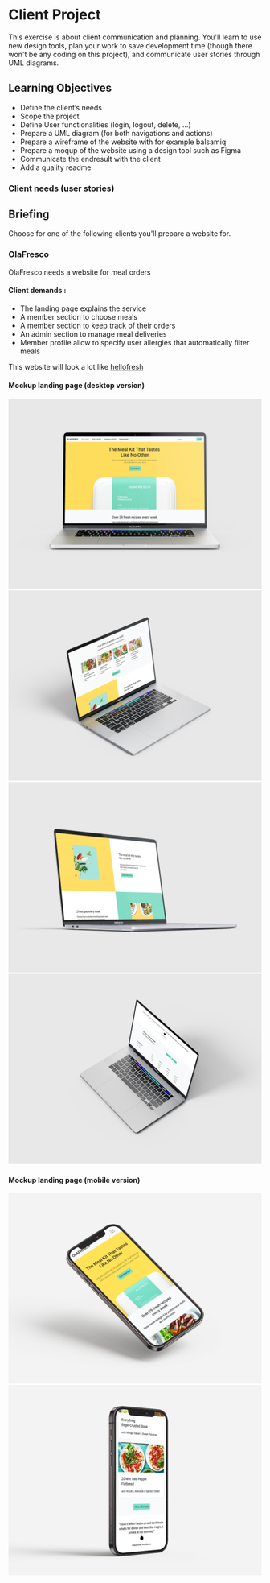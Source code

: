 # Client Project

This exercise is about client communication and planning. You'll learn to use new design tools, plan your work to save development time (though there won't be any coding on this project), and communicate user stories through UML diagrams.

## Learning Objectives
- Define the client’s needs
- Scope the project
- Define User functionalities (login, logout, delete, ...)
- Prepare a UML diagram (for both navigations and actions)
- Prepare a wireframe of the website with for example balsamiq
- Prepare a moqup of the website using a design tool such as Figma
- Communicate the endresult with the client
- Add a quality readme

### Client needs (user stories)

## Briefing
Choose for one of the following clients you'll prepare a website for.

### OlaFresco
OlaFresco needs a website for meal orders

#### Client demands :

- The landing page explains the service
- A member section to choose meals
- A member section to keep track of their orders
- An admin section to manage meal deliveries
- Member profile allow to specify user allergies that automatically filter meals

This website will look a lot like [hellofresh](https://hellofresh.com/)

#### Mockup landing page (desktop version)
![screenshot](https://github.com/Laurent-Bosteels/client-project/blob/main/mockup/desktop/Mockup_1.png?raw=true)
![screenshot](https://github.com/Laurent-Bosteels/client-project/blob/main/mockup/desktop/Mockup_2.png?raw=true)
![screenshot](https://github.com/Laurent-Bosteels/client-project/blob/main/mockup/desktop/Mockup_3.png?raw=true)
![screenshot](https://github.com/Laurent-Bosteels/client-project/blob/main/mockup/desktop/Mockup_4.png?raw=true)

#### Mockup landing page (mobile version)
![screenshot](https://github.com/Laurent-Bosteels/client-project/blob/main/mockup/mobile/mockup_1.png?raw=true)
![screenshot](https://github.com/Laurent-Bosteels/client-project/blob/main/mockup/mobile/mockup_2.png?raw=true)








